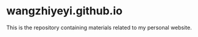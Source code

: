 # wangzhiyeyi.github.io
This is the repository containing materials related to my personal website.
